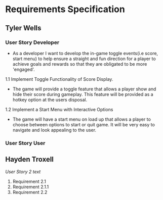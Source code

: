 # Requirements Specification

## Tyler Wells
### User Story Developer
- As a developer I want to develop the in-game toggle events(i.e score, start menu) to help ensure a straight and fun direction for a player to achieve goals and rewards so that they are obligated to be more 'engaged'.

1.1 Implement Toggle Functionality of Score Display.
 -  The game will provide a toggle feature that allows a player show and hide their score during gameplay. This feature will be provided as a hotkey option at the users disposal.

1.2 Implement a Start Menu with Interactive Options
 -  The game will have a start menu on load up that allows a player to choose between options to start or quit game. It will be very easy to navigate and look appealing to the user. 
### User Story User

## Hayden Troxell
_User Story 2 text_
1. Requirement 2.1
  1. Requirement 2.1.1
2. Requirement 2.2
